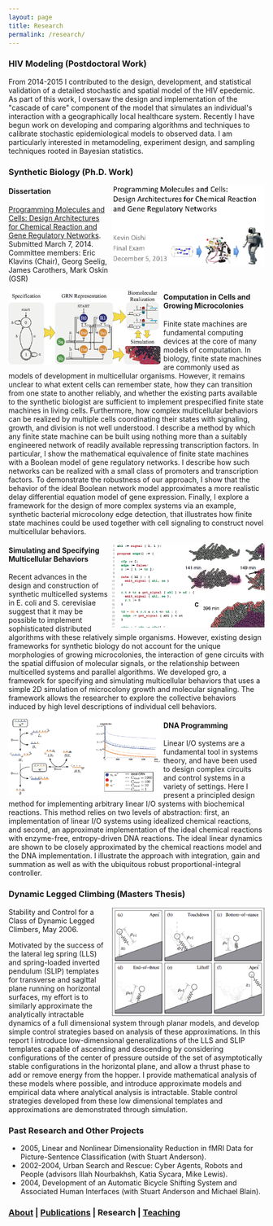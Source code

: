 ```yaml
---
layout: page
title: Research
permalink: /research/
---
```


### **HIV Modeling** (Postdoctoral Work) ###

From 2014-2015 I contributed to the design, development, and statistical validation of a detailed stochastic and spatial model of the HIV epedemic. As part of this work, I oversaw the design and implementation of the "cascade of care" component of the model that simulates an individual's interaction with a geographically local healthcare system.  Recently I have begun work on developing and comparing algorithms and techniques to calibrate stochastic epidemiological models to observed data. I am particularly interested in metamodeling, experiment design, and sampling techniques rooted in Bayesian statistics.

### **Synthetic Biology** (Ph.D. Work) ###

<div style="float:right; padding-left:5px">
  <img src="/img/defense-title.png" width="300px"/>
</div>

#### Dissertation ####

[Programming Molecules and Cells: Design Architectures for Chemical Reaction and Gene Regulatory Networks](/img/oishi-thesis.pdf). Submitted March 7, 2014.<br>
Committee members: Eric Klavins (Chair), Georg Seelig, James Carothers, Mark Oskin (GSR)

<!-- #### Thesis Defense ####
Programming Molecules and Cells: Design Architectures for Chemical Reaction and Gene Regulatory Networks. December 5, 2013. [pdf|movie1|movie2|supplemental]<br>
Committee members: Eric Klavins (Chair), Georg Seelig, James Carothers, Mark Oskin (GSR)

#### Thesis Proposal ####
Programming Molecules and Cells: Design Architectures for Chemical Reaction and Gene Regulatory Networks. January 16, 2013. -->

<div style="float:left; padding-right:5px">
  <img src="/img/fsm.png" width="300px"/>
</div>

#### Computation in Cells and Growing Microcolonies ####
Finite state machines are fundamental computing devices at the core of many models of computation. In biology, finite state machines are commonly used as models of development in multicellular organisms. However, it remains unclear to what extent cells can remember state, how they can transition from one state to another reliably, and whether the existing parts available to the synthetic biologist are sufficient to implement prespecified finite state machines in living cells. Furthermore, how complex multicellular behaviors can be realized by multiple cells coordinating their states with signaling, growth, and division is not well understood. I describe a method by which any finite state machine can be built using nothing more than a suitably engineered network of readily available repressing transcription factors. In particular, I show the mathematical equivalence of finite state machines with a Boolean model of gene regulatory networks. I describe how such networks can be realized with a small class of promoters and transcription factors. To demonstrate the robustness of our approach, I show that the behavior of the ideal Boolean network model approximates a more realistic delay differential equation model of gene expression. Finally, I explore a framework for the design of more complex systems via an example, synthetic bacterial microcolony edge detection, that illustrates how finite state machines could be used together with cell signaling to construct novel multicellular behaviors.

<div style="float:right; padding-left:5px">
  <img src="/img/gro.png" width="300px"/>
</div>

#### Simulating and Specifying Multicellular Behaviors ####
Recent advances in the design and construction of synthetic multicelled systems in E. coli and S. cerevisiae suggest that it may be possible to implement sophisticated distributed algorithms with these relatively simple organisms. However, existing design frameworks for synthetic biology do not account for the unique morphologies of growing microcolonies, the interaction of gene circuits with the spatial diffusion of molecular signals, or the relationship between multicelled systems and parallel algorithms. We developed gro, a framework for specifying and simulating multicellular behaviors that uses a simple 2D simulation of microcolony growth and molecular signaling. The framework allows the researcher to explore the collective behaviors induced by high level descriptions of individual cell behaviors.

<div style="float:left; padding-right:5px">
  <img src="/img/dna.png" width="300px"/>
</div>

#### DNA Programming ####
Linear I/O systems are a fundamental tool in systems theory, and have been used to design complex circuits and control systems in a variety of settings. Here I present a principled design method for implementing arbitrary linear I/O systems with biochemical reactions. This method relies on two levels of abstraction: first, an implementation of linear I/O systems using idealized chemical reactions, and second, an approximate implementation of the ideal chemical reactions with enzyme-free, entropy-driven DNA reactions. The ideal linear dynamics are shown to be closely approximated by the chemical reactions model and the DNA implementation. I illustrate the approach with integration, gain and summation as well as with the ubiquitous robust proportional-integral controller.

### **Dynamic Legged Climbing** (Masters Thesis) ###

<div style="float:right; padding-left:5px">
  <img src="/img/legged-climbing.png" width="300px"/>
</div>

Stability and Control for a Class of Dynamic Legged Climbers, May 2006.

Motivated by the success of the lateral leg spring (LLS) and spring-loaded inverted pendulum (SLIP) templates for transverse and sagittal plane running on horizontal surfaces, my effort is to similarly approximate the analytically intractable dynamics of a full dimensional system through planar models, and develop simple control strategies based on analysis of these approximations. In this report I introduce low-dimensional generalizations of the LLS and SLIP templates capable of ascending and descending by considering configurations of the center of pressure outside of the set of asymptotically stable configurations in the horizontal plane, and allow a thrust phase to add or remove energy from the hopper. I provide mathematical analysis of these models where possible, and introduce approximate models and empirical data where analytical analysis is intractable. Stable control strategies developed from these low dimensional templates and approximations are demonstrated through simulation.

### **Past Research and Other Projects** ###
* 2005, Linear and Nonlinear Dimensionality Reduction in fMRI Data for Picture-Sentence Classification (with Stuart Anderson).
* 2002-2004, Urban Search and Rescue: Cyber Agents, Robots and People (advisors Illah Nourbakhsh, Katia Sycara, Mike Lewis).
* 2004, Development of an Automatic Bicycle Shifting System and Associated Human Interfaces (with Stuart Anderson and Michael Blain).

### [About](/about) | [Publications](/publications) | Research | [Teaching](/teaching) ###
